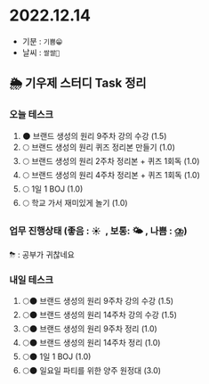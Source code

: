 # 2022.12.14

- 기분 : `기쁨😁`
- 날씨 : `쌀쌀🥶`

## 🌦️ 기우제 스터디 Task 정리

### 오늘 테스크

1. 🌑 브랜드 생성의 원리 9주차 강의 수강 (1.5)
2. 🌕 브랜드 생성의 원리 퀴즈 정리본 만들기 (1.0)
3. 🌕 브랜드 생성의 원리 2주차 정리본 + 퀴즈 1회독 (1.0)
4. 🌕 브랜드 생성의 원리 4주차 정리본 + 퀴즈 1회독 (1.0)
5. 🌕 1일 1 BOJ (1.0)
6. 🌕 학교 가서 재미있게 놀기 (1.0)

### 업무 진행상태 (좋음 : ☀  , 보통: 🌤 , 나쁨 : ⛈)

⛈ : 공부가 귀찮네요

### 내일 테스크

1. 🌕🌑 브랜드 생성의 원리 9주차 강의 수강 (1.5)
2. 🌕🌑 브랜드 생성의 원리 14주차 강의 수강 (1.5)
3. 🌕🌑 브랜드 생성의 원리 9주차 정리 (1.0)
4. 🌕🌑 브랜드 생성의 원리 14주차 정리 (1.0)
5. 🌕🌑 1일 1 BOJ (1.0)
6. 🌕🌑 일요일 파티를 위한 양주 원정대 (3.0)

